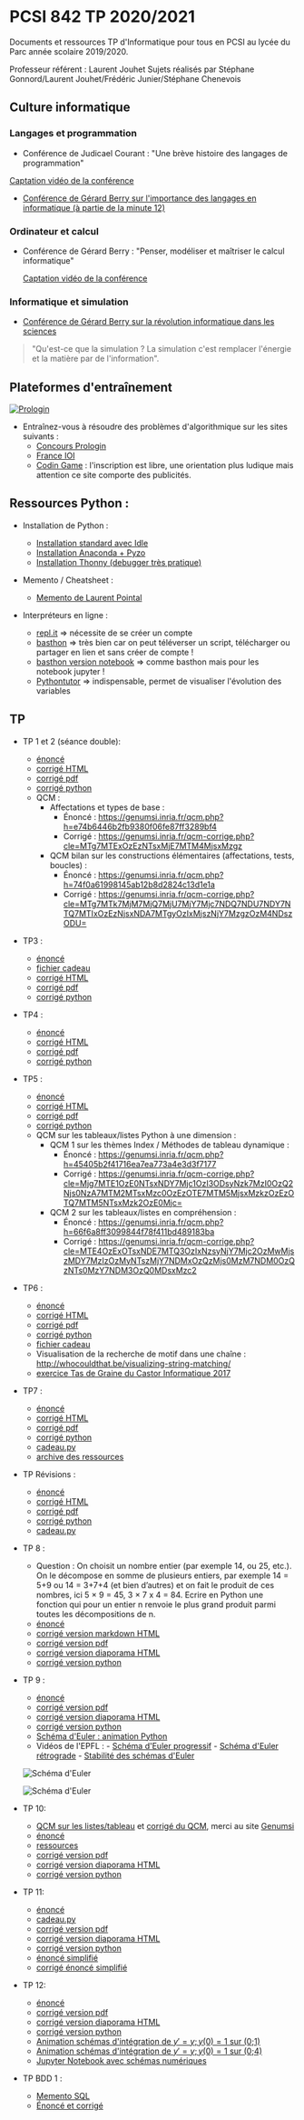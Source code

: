 # PCSI 842 TP 2020/2021

Documents et ressources TP d'Informatique pour tous en PCSI au lycée du Parc année scolaire 2019/2020.

Professeur référent : Laurent Jouhet
Sujets réalisés par Stéphane Gonnord/Laurent Jouhet/Frédéric Junier/Stéphane Chenevois

## Culture informatique

### Langages et programmation

* Conférence de Judicael Courant : "Une brève histoire des langages de programmation"

[Captation vidéo de la conférence](https://tube.ac-lyon.fr/videos/watch/2f7065e3-13c7-432c-80cc-94e769d38272)

* [Conférence de Gérard Berry sur l'importance des langages en informatique (à partie de la minute 12)](https://www.college-de-france.fr/site/gerard-berry/course-2015-11-04-16h00.htm)

### Ordinateur et calcul

* Conférence de Gérard Berry : "Penser, modéliser et maîtriser le calcul informatique"

    [Captation vidéo de la conférence](https://www.college-de-france.fr/site/gerard-berry/inaugural-lecture-2009-11-19-18h00.htm)
    
### Informatique et simulation
    
* [Conférence de Gérard Berry sur la révolution informatique dans les sciences](https://www.college-de-france.fr/site/gerard-berry/course-2015-01-28-16h00.htm)

> "Qu'est-ce que la simulation ? La simulation c'est remplacer l'énergie et la matière par de l'information".



## Plateformes d'entraînement

[![Prologin](prologin.jpg "logo prologin")](https://prologin.org/)

* Entraînez-vous à résoudre des problèmes d'algorithmique sur les sites suivants :
  - [Concours Prologin](https://prologin.org/train/) 
  - [France IOI](http://www.france-ioi.org/)
  - [Codin Game](https://www.codingame.com) : l'inscription est libre, une orientation plus ludique mais attention ce  site comporte des publicités.

## Ressources Python :

* Installation de Python :
  - [Installation standard avec Idle](https://www.python.org/downloads/)
  - [Installation Anaconda + Pyzo](https://pyzo.org/start.html)
  - [Installation Thonny (debugger très pratique)](https://thonny.org/)

* Memento / Cheatsheet :
  - [Memento de Laurent Pointal](https://perso.limsi.fr/pointal/_media/python:cours:mementopython3.pdf)
  
* Interpréteurs en ligne :
  - [repl.it](https://repl.it/languages/python3)  => nécessite de se créer un compte
  - [basthon](https://python.infobrisson.fr/) => très bien car on peut téléverser un script, télécharger ou partager en lien et sans créer de compte !
  - [basthon version notebook](https://notebook.basthon.fr/) => comme basthon mais pour les notebook jupyter !
  - [Pythontutor](http://pythontutor.com/)  => indispensable, permet de visualiser l'évolution des variables


## TP

* TP 1 et 2 (séance double):
  - [énoncé](TP-01-02/I1-TP-01-02-Introduction-sujet.pdf)
  - [corrigé HTML](TP-01-02/I1-TP-01-02-Introduction-corrige.html)
  - [corrigé pdf](TP-01-02/I1-TP-01-02-Introduction-corrige.pdf)
  - [corrigé python](TP-01-02/I1-TP-01-02-Introduction-corrige.py)
  - QCM :
    * Affectations et types de base :
      * Énoncé : <https://genumsi.inria.fr/qcm.php?h=e74b6446b2fb9380f06fe87ff3289bf4>
      * Corrigé : <https://genumsi.inria.fr/qcm-corrige.php?cle=MTg7MTExOzEzNTsxMjE7MTM4MjsxMzgz>
    * QCM bilan sur les constructions élémentaires (affectations, tests, boucles) :
        * Énoncé : <https://genumsi.inria.fr/qcm.php?h=74f0a61998145ab12b8d2824c13d1e1a>
        * Corrigé : <https://genumsi.inria.fr/qcm-corrige.php?cle=MTg7MTk7MjM7MjQ7MjU7MjY7Mjc7NDQ7NDU7NDY7NTQ7MTIxOzEzNjsxNDA7MTgyOzIxMjszNjY7MzgzOzM4NDszODU=>

* TP3 :
  - [énoncé](TP3/sujet/I1-TP-03-Boucles-sujet.pdf)
  - [fichier cadeau](TP3/sujet/cadeau_tp_boucles.py)
  - [corrigé HTML](TP3/corrige/I1-TP-03-Boucles-corrige.html)
  - [corrigé pdf](TP3/corrige/I1-TP-03-Boucles-corrige.pdf)
  - [corrigé python](TP3/corrige/I1-TP-03-Boucles-corrige.py)



* TP4 :
  - [énoncé](TP4/sujet/I1-TP-04-Fonctions-Suites-sujet.pdf)
  - [corrigé HTML](TP4/corrige/I1-TP-04-Fonctions-Suites-corrige.html)
  - [corrigé pdf](TP4/corrige/I1-TP-04-Fonctions-Suites-corrige.pdf)
  - [corrigé python](TP4/corrige/I1-TP-04-Fonctions-Suites-corrige.py)


* TP5 :
  - [énoncé](TP5/sujet/I1-TP-05-Listes-sujet.pdf)
  - [corrigé HTML](TP5/corrige/I1-TP-05-Listes-corrige.html)
  - [corrigé pdf](TP5/corrige/I1-TP-05-Listes-corrige.pdf)
  - [corrigé python](TP5/corrige/I1-TP-05-Listes-corrige.py)
  * QCM sur les tableaux/listes Python à une dimension :
      * QCM 1 sur les thèmes Index / Méthodes de tableau dynamique :
        *  Énoncé : <https://genumsi.inria.fr/qcm.php?h=45405b2f41716ea7ea773a4e3d3f7177>
        *  Corrigé : <https://genumsi.inria.fr/qcm-corrige.php?cle=Mjg7MTE1OzE0NTsxNDY7Mjc1OzI3ODsyNzk7MzI0OzQ2Njs0NzA7MTM2MTsxMzc0OzEzOTE7MTM5MjsxMzkzOzEzOTQ7MTM5NTsxMzk2OzE0Mjc=>
      * QCM 2 sur les tableaux/listes en compréhension :
        *  Énoncé : <https://genumsi.inria.fr/qcm.php?h=66f6a8ff3099844f78f411bd489183ba>
        *  Corrigé : <https://genumsi.inria.fr/qcm-corrige.php?cle=MTE4OzExOTsxNDE7MTQ3OzIxNzsyNjY7Mjc2OzMwMjszMDY7MzIzOzMyNTszMjY7NDMxOzQzMjs0MzM7NDM0OzQzNTs0MzY7NDM3OzQ0MDsxMzc2>
  

* TP6 :
  - [énoncé](TP6/sujet/I1-TP-06-Recherche-Cribles-sujet.pdf)
  - [corrigé HTML](TP6/corrige/I1-TP-06-Recherche-Cribles-corrige.html)
  - [corrigé pdf](TP6/corrige/I1-TP-06-Recherche-Cribles-corrige.pdf)
  - [corrigé python](TP6/corrige/I1-TP-06-Recherche-Cribles-corrige.py)
  - [fichier cadeau](TP6/eleves/cadeau_06.py)
  - Visualisation de la recherche de motif dans une chaîne :   <http://whocouldthat.be/visualizing-string-matching/>
  - [exercice Tas de Graine  du Castor Informatique 2017](https://concours.castor-informatique.fr/index.php?team=castor2017)
  

* TP7 :
  - [énoncé](TP7/sujet/I1-TP-07-Fichiers-Matplotlib-sujet.pdf)
  - [corrigé HTML](TP7/corrige/I1-TP-07-Fichiers-Matplotlib-corrige.html)
  - [corrigé pdf](TP7/corrige/I1-TP-07-Fichiers-Matplotlib-corrige.pdf)
  - [corrigé python](TP7/corrige/I1-TP-07-Fichiers-Matplotlib-corrige.py)
  - [cadeau.py](TP7/eleves/cadeau.py)
  - [archive des ressources](TP7/eleves/ressources.zip)
  
  

* TP  Révisions :
  - [énoncé](TP-revisions/sujet/I1-TP-Revisions-Janvier3-sujet.pdf)
  - [corrigé HTML](TP-revisions/corrige/I1-TP-Revisions-Janvier3-corrige.html)
  - [corrigé pdf](TP-revisions/corrige/I1-TP-Revisions-Janvier3-corrige.pdf)
  - [corrigé python](TP-revisions/corrige/I1-TP-Revisions-Janvier3-corrige.py)
  - [cadeau.py](TP-revisions/ressources/cadeau.py)  

* TP 8 :
  - Question : On choisit un nombre entier (par exemple 14, ou 25, etc.). On le décompose en somme de plusieurs entiers, par exemple 14 = 5+9 ou 14 = 3+7+4 (et bien d’autres) et on fait le produit de ces nombres, ici 5 × 9 = 45, 3 × 7 x 4 = 84. Ecrire en Python une fonction qui pour un entier n renvoie  le plus grand produit parmi toutes les décompositions de n.
  - [énoncé](TP8/sujet/I1-TP-08-Dichotomie-Newton-sujet.pdf)
  - [corrigé version markdown HTML](TP8/corrige/I1-TP-08-Dichotomie-Newton-corrige-git.md)
  - [corrigé version pdf](TP8/corrige/I1-TP-08-Dichotomie-Newton-corrige-.pdf)
  - [corrigé version diaporama HTML](TP8/corrige/I1-TP-08-Dichotomie-Newton-corrige-slidy.html)
  - [corrigé version python](TP8/corrige/I1-TP-08-Dichotomie-Newton-corrige.py)  
  

* TP 9 :
  - [énoncé](TP9/sujet/I1-TP-09-Integration-Euler-sujet.pdf)
  - [corrigé version pdf](TP9/corrige/I1-TP-09-Integration-Euler-corrige.pdf) 
  - [corrigé version diaporama HTML](TP9/corrige/I1-TP-09-Integration-Euler-corrige.html)
  - [corrigé version python](TP9/corrige/I1-TP-09-Integration-Euler-corrige.py) 
  - [Schéma d'Euler : animation Python](TP9/ressources/euler-approximation-exponentielle.mp4) 
  - Vidéos de l'EPFL : 
        - [Schéma d'Euler progressif](https://youtu.be/sqytArbVQuA?list=PLf6uhfdo14rFAXf8Ixab_tMOlrfTdLRTZ)
        - [Schéma d'Euler rétrograde](https://youtu.be/dyu013m2A4E?list=PLf6uhfdo14rFAXf8Ixab_tMOlrfTdLRTZ)
        - [Stabilité des schémas d'Euler](https://youtu.be/ENcFvy7-wfQ?list=PLf6uhfdo14rFAXf8Ixab_tMOlrfTdLRTZ)

   ![Schéma d'Euler](TP9/ressources/schema_euler_progressif.png)
   
   ![Schéma d'Euler](TP9/ressources/stabilité_schéma_euler.png)

* TP 10:
  - [QCM sur les listes/tableau](https://genumsi.inria.fr/qcm.php?h=7b8eb974bcf4e7349c793267fdf5b6b4) et [corrigé du QCM](https://genumsi.inria.fr/qcm-corrige.php?cle=MTUwOzE5NzsyODE7MzAzOzMwNzszMzk7Mzk5OzQyNjszNzk=), merci au site [Genumsi](https://genumsi.inria.fr/)
  - [énoncé](TP10/sujet/I1-TP-10-Listes_de_Listes-sujet.pdf)
  - [ressources](TP10/ressources)
  - [corrigé version pdf](TP10/corrige/I1-TP-10-Listes_de_Listes-corrige.pdf)
  - [corrigé version diaporama HTML](TP10/corrige/I1-TP-10-Listes_de_Listes-corrige.html)
  - [corrigé version python](TP10/corrige/I1-TP-10-Listes_de_Listes-corrige.py)  



* TP 11:
  - [énoncé](TP11/sujet/I1-TP-11-Gauss-sujet.pdf)
  - [cadeau.py](TP11/sujet/cadeau.py)
  - [corrigé version pdf](TP11/corrige/I1-TP-11-Gauss-corrige.pdf)
  - [corrigé version diaporama HTML](TP11/corrige/I1-TP-11-Gauss-corrige.html)
  - [corrigé version python](TP11/corrige/I1-TP-11-Gauss-corrige.py)
  - [énoncé simplifié](TP11/gauss-simple.pdf)
  - [corrigé énoncé simplifié](TP11/TP_Gauss_Simple.html)  


* TP 12:
  - [énoncé](TP12/sujet/I1-TP-12-Euler-Rk4-sujet.pdf)
  - [corrigé version pdf](TP12/corrige/I1-TP-12-Euler-Rk4-corrige.pdf)
  - [corrigé version diaporama HTML](TP12/corrige/I1-TP-12-Euler-Rk4-corrige.html)
  - [corrigé version python](TP12/corrige/I1-TP-12-Euler-Rk4-corrige.py)
  - [Animation schémas d'intégration de $y'=y ; y(0)=1$ sur (0;1)](TP12/ressources/schemas-0-1.mp4)
  - [Animation schémas d'intégration de $y'=y ; y(0)=1$ sur (0;4)](TP12/ressources/schemas-0-4.mp4)
  - [Jupyter Notebook avec schémas numériques](https://mybinder.org/v2/gh/frederic-junier/PCSI/master?filepath=TP12/ressources/Schema_Numerique_2020.ipynb)  


* TP BDD 1 : 
  * [Memento SQL](https://codi-lyon.beta.education.fr/GMedgMDXQBaXHMhlErJLPw#)
  * [Énoncé et corrigé](https://codi-lyon.beta.education.fr/s/GdHWcZ8ik#)

  
